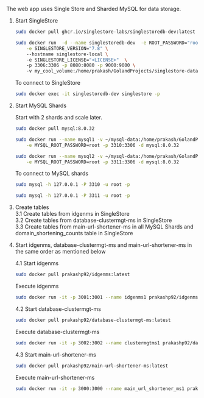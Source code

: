 The web app uses Single Store and Sharded MySQL for data storage.

1. Start SingleStore
    ```bash
    sudo docker pull ghcr.io/singlestore-labs/singlestoredb-dev:latest
    ```
    ```bash
    sudo docker run  -d --name singlestoredb-dev  -e ROOT_PASSWORD="root" \
        -e SINGLESTORE_VERSION="7.8" \ 
        --hostname singlestore-local \ 
        -e SINGLESTORE_LICENSE="<LICENSE>"  \ 
        -p 3306:3306 -p 8080:8080 -p 9000:9000 \ 
        -v my_cool_volume:/home/prakash/GolandProjects/singlestore-data  ghcr.io/singlestore-labs/singlestoredb-dev
    ```

    To connect to SingleStore
    ```bash
    sudo docker exec -it singlestoredb-dev singlestore -p
     ```
2. Start MySQL Shards

    Start with 2 shards and scale later.
   
    ```bash
    sudo docker pull mysql:8.0.32
    ```
    
    ```bash
    sudo docker run --name mysql1 -v ~/mysql-data:/home/prakash/GolandProjects/mysql-data-1  \
        -e MYSQL_ROOT_PASSWORD=root -p 3310:3306 -d mysql:8.0.32
    ```
    
    ```bash
    sudo docker run --name mysql2 -v ~/mysql-data:/home/prakash/GolandProjects/mysql-data-2 \
        -e MYSQL_ROOT_PASSWORD=root -p 3311:3306 -d mysql:8.0.32
    ```
    
    To connect to MySQL shards
    
    ```bash
    sudo mysql -h 127.0.0.1 -P 3310 -u root -p
    ```
    
    ```bash
    sudo mysql -h 127.0.0.1 -P 3311 -u root -p
    ```
    

3. Create tables   
    3.1 Create tables from idgenms in SingleStore   
    3.2 Create tables from database-clustermgt-ms in SingleStore   
    3.3 Create tables from main-url-shortener-ms in all MySQL Shards and domain_shortening_counts table in SingleStore   


4. Start idgenms, database-clustermgt-ms and main-url-shortener-ms in the same order as mentioned below   

    4.1 Start idgenms
    
    ```bash
    sudo docker pull prakashp92/idgenms:latest
    ```

    Execute idgenms

    ```bash
    sudo docker run -it -p 3001:3001 --name idgenms1 prakashp92/idgenms:latest
    ```
   
   
    
    4.2 Start database-clustermgt-ms
    
    ```bash
    sudo docker pull prakashp92/database-clustermgt-ms:latest
    ```

    Execute database-clustermgt-ms

    ```bash
    sudo docker run -it -p 3002:3002 --name clustermgtms1 prakashp92/database-clustermgt-ms:latest

    ```
   
   
    
    4.3 Start main-url-shortener-ms
    
    ```bash  
    sudo docker pull prakashp92/main-url-shortener-ms:latest
    ```    

    Execute main-url-shortener-ms
   
    ```bash  
    sudo docker run -it -p 3000:3000 --name main_url_shortener_ms1 prakashp92/main-url-shortener-ms:latest
    ````   
   
